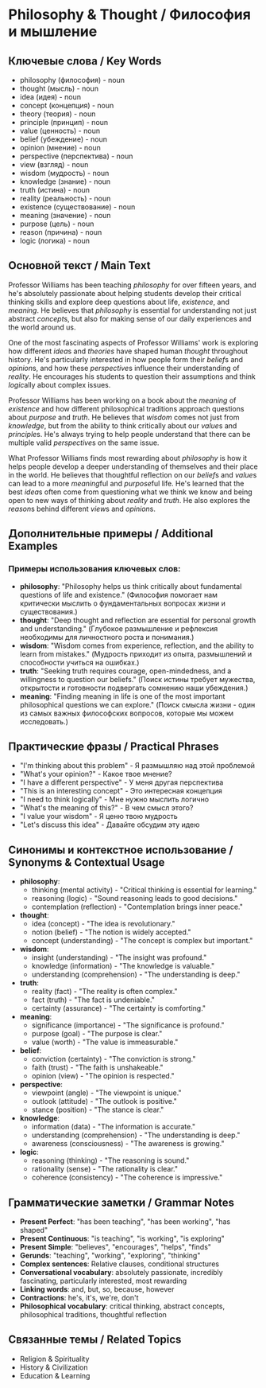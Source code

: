 # Philosophy & Thought / Философия и мышление

## Ключевые слова / Key Words
- philosophy (философия) - noun
- thought (мысль) - noun
- idea (идея) - noun
- concept (концепция) - noun
- theory (теория) - noun
- principle (принцип) - noun
- value (ценность) - noun
- belief (убеждение) - noun
- opinion (мнение) - noun
- perspective (перспектива) - noun
- view (взгляд) - noun
- wisdom (мудрость) - noun
- knowledge (знание) - noun
- truth (истина) - noun
- reality (реальность) - noun
- existence (существование) - noun
- meaning (значение) - noun
- purpose (цель) - noun
- reason (причина) - noun
- logic (логика) - noun

## Основной текст / Main Text

Professor Williams has been teaching *philosophy* for over fifteen years, and he's absolutely passionate about helping students develop their critical thinking skills and explore deep questions about life, *existence*, and *meaning*. He believes that *philosophy* is essential for understanding not just abstract *concept*s, but also for making sense of our daily experiences and the world around us.

One of the most fascinating aspects of Professor Williams' work is exploring how different *idea*s and *theories* have shaped human *thought* throughout history. He's particularly interested in how people form their *belief*s and *opinion*s, and how these *perspective*s influence their understanding of *reality*. He encourages his students to question their assumptions and think *logic*ally about complex issues.

Professor Williams has been working on a book about the *meaning* of *existence* and how different philosophical traditions approach questions about *purpose* and *truth*. He believes that *wisdom* comes not just from *knowledge*, but from the ability to think critically about our *value*s and *principle*s. He's always trying to help people understand that there can be multiple valid *perspective*s on the same issue.

What Professor Williams finds most rewarding about *philosophy* is how it helps people develop a deeper understanding of themselves and their place in the world. He believes that thoughtful reflection on our *belief*s and *value*s can lead to a more *meaning*ful and *purpose*ful life. He's learned that the best *idea*s often come from questioning what we think we know and being open to new ways of thinking about *reality* and *truth*. He also explores the *reason*s behind different *view*s and *opinion*s.

## Дополнительные примеры / Additional Examples

### Примеры использования ключевых слов:
- **philosophy**: "Philosophy helps us think critically about fundamental questions of life and existence." (Философия помогает нам критически мыслить о фундаментальных вопросах жизни и существования.)
- **thought**: "Deep thought and reflection are essential for personal growth and understanding." (Глубокое размышление и рефлексия необходимы для личностного роста и понимания.)
- **wisdom**: "Wisdom comes from experience, reflection, and the ability to learn from mistakes." (Мудрость приходит из опыта, размышлений и способности учиться на ошибках.)
- **truth**: "Seeking truth requires courage, open-mindedness, and a willingness to question our beliefs." (Поиск истины требует мужества, открытости и готовности подвергать сомнению наши убеждения.)
- **meaning**: "Finding meaning in life is one of the most important philosophical questions we can explore." (Поиск смысла жизни - один из самых важных философских вопросов, которые мы можем исследовать.)

## Практические фразы / Practical Phrases

- "I'm thinking about this problem" - Я размышляю над этой проблемой
- "What's your opinion?" - Какое твое мнение?
- "I have a different perspective" - У меня другая перспектива
- "This is an interesting concept" - Это интересная концепция
- "I need to think logically" - Мне нужно мыслить логично
- "What's the meaning of this?" - В чем смысл этого?
- "I value your wisdom" - Я ценю твою мудрость
- "Let's discuss this idea" - Давайте обсудим эту идею

## Синонимы и контекстное использование / Synonyms & Contextual Usage

- **philosophy**: 
  - thinking (mental activity) - "Critical thinking is essential for learning."
  - reasoning (logic) - "Sound reasoning leads to good decisions."
  - contemplation (reflection) - "Contemplation brings inner peace."
- **thought**: 
  - idea (concept) - "The idea is revolutionary."
  - notion (belief) - "The notion is widely accepted."
  - concept (understanding) - "The concept is complex but important."
- **wisdom**: 
  - insight (understanding) - "The insight was profound."
  - knowledge (information) - "The knowledge is valuable."
  - understanding (comprehension) - "The understanding is deep."
- **truth**: 
  - reality (fact) - "The reality is often complex."
  - fact (truth) - "The fact is undeniable."
  - certainty (assurance) - "The certainty is comforting."
- **meaning**: 
  - significance (importance) - "The significance is profound."
  - purpose (goal) - "The purpose is clear."
  - value (worth) - "The value is immeasurable."
- **belief**: 
  - conviction (certainty) - "The conviction is strong."
  - faith (trust) - "The faith is unshakeable."
  - opinion (view) - "The opinion is respected."
- **perspective**: 
  - viewpoint (angle) - "The viewpoint is unique."
  - outlook (attitude) - "The outlook is positive."
  - stance (position) - "The stance is clear."
- **knowledge**: 
  - information (data) - "The information is accurate."
  - understanding (comprehension) - "The understanding is deep."
  - awareness (consciousness) - "The awareness is growing."
- **logic**: 
  - reasoning (thinking) - "The reasoning is sound."
  - rationality (sense) - "The rationality is clear."
  - coherence (consistency) - "The coherence is impressive."

## Грамматические заметки / Grammar Notes

- **Present Perfect**: "has been teaching", "has been working", "has shaped"
- **Present Continuous**: "is teaching", "is working", "is exploring"
- **Present Simple**: "believes", "encourages", "helps", "finds"
- **Gerunds**: "teaching", "working", "exploring", "thinking"
- **Complex sentences**: Relative clauses, conditional structures
- **Conversational vocabulary**: absolutely passionate, incredibly fascinating, particularly interested, most rewarding
- **Linking words**: and, but, so, because, however
- **Contractions**: he's, it's, we're, don't
- **Philosophical vocabulary**: critical thinking, abstract concepts, philosophical traditions, thoughtful reflection

## Связанные темы / Related Topics

- Religion & Spirituality
- History & Civilization
- Education & Learning
